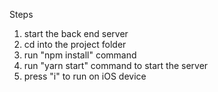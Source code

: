 Steps

1. start the back end server
2. cd into the project folder
3. run "npm install" command
4. run "yarn start" command to start the server
5. press "i" to run on iOS device
